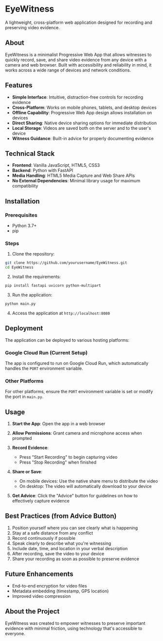 # EyeWitness

A lightweight, cross-platform web application designed for recording and preserving video evidence.

## About

EyeWitness is a minimalist Progressive Web App that allows witnesses to quickly record, save, and share video evidence from any device with a camera and web browser. Built with accessibility and reliability in mind, it works across a wide range of devices and network conditions.

## Features

- **Simple Interface**: Intuitive, distraction-free controls for recording evidence
- **Cross-Platform**: Works on mobile phones, tablets, and desktop devices
- **Offline Capability**: Progressive Web App design allows installation on devices
- **Direct Sharing**: Native device sharing options for immediate distribution
- **Local Storage**: Videos are saved both on the server and to the user's device
- **Witness Guidance**: Built-in advice for properly documenting evidence

## Technical Stack

- **Frontend**: Vanilla JavaScript, HTML5, CSS3
- **Backend**: Python with FastAPI
- **Media Handling**: HTML5 Media Capture and Web Share APIs
- **No External Dependencies**: Minimal library usage for maximum compatibility

## Installation

### Prerequisites
- Python 3.7+
- pip

### Steps

1. Clone the repository:
```bash
git clone https://github.com/yourusername/EyeWitness.git
cd EyeWitness
```

2. Install the requirements:
```bash
pip install fastapi uvicorn python-multipart
```

3. Run the application:
```bash
python main.py
```

4. Access the application at `http://localhost:8080`

## Deployment

The application can be deployed to various hosting platforms:

### Google Cloud Run (Current Setup)
The app is configured to run on Google Cloud Run, which automatically handles the `PORT` environment variable.

### Other Platforms
For other platforms, ensure the `PORT` environment variable is set or modify the port in `main.py`.

## Usage

1. **Start the App**: Open the app in a web browser
2. **Allow Permissions**: Grant camera and microphone access when prompted
3. **Record Evidence**:
   - Press "Start Recording" to begin capturing video
   - Press "Stop Recording" when finished
4. **Share or Save**:
   - On mobile devices: Use the native share menu to distribute the video
   - On desktop: The video will automatically download to your device

5. **Get Advice**: Click the "Advice" button for guidelines on how to effectively capture evidence

## Best Practices (from Advice Button)

1. Position yourself where you can see clearly what is happening
2. Stay at a safe distance from any conflict
3. Record continuously if possible
4. Speak clearly to describe what you're witnessing
5. Include date, time, and location in your verbal description
6. After recording, save the video to your device
7. Share your recording as soon as possible to preserve evidence

## Future Enhancements

- End-to-end encryption for video files
- Metadata embedding (timestamp, GPS location)
- Improved video compression

## About the Project

EyeWitness was created to empower witnesses to preserve important evidence with minimal friction, using technology that's accessible to everyone.
